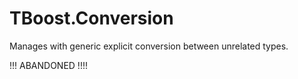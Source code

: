 # TBoost.Conversion
Manages with generic explicit conversion between unrelated types.

!!! ABANDONED !!!!
